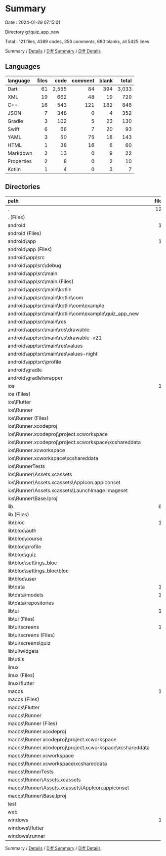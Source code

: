 # Summary

Date : 2024-01-29 07:15:01

Directory g:\\quiz_app_new

Total : 121 files,  4389 codes, 356 comments, 680 blanks, all 5425 lines

Summary / [Details](details.md) / [Diff Summary](diff.md) / [Diff Details](diff-details.md)

## Languages
| language | files | code | comment | blank | total |
| :--- | ---: | ---: | ---: | ---: | ---: |
| Dart | 61 | 2,555 | 84 | 394 | 3,033 |
| XML | 19 | 662 | 48 | 19 | 729 |
| C++ | 16 | 543 | 121 | 182 | 846 |
| JSON | 7 | 348 | 0 | 4 | 352 |
| Gradle | 3 | 102 | 5 | 23 | 130 |
| Swift | 6 | 66 | 7 | 20 | 93 |
| YAML | 3 | 50 | 75 | 18 | 143 |
| HTML | 1 | 38 | 16 | 6 | 60 |
| Markdown | 2 | 13 | 0 | 9 | 22 |
| Properties | 2 | 8 | 0 | 2 | 10 |
| Kotlin | 1 | 4 | 0 | 3 | 7 |

## Directories
| path | files | code | comment | blank | total |
| :--- | ---: | ---: | ---: | ---: | ---: |
| . | 121 | 4,389 | 356 | 680 | 5,425 |
| . (Files) | 4 | 60 | 75 | 25 | 160 |
| android | 14 | 259 | 51 | 37 | 347 |
| android (Files) | 3 | 53 | 0 | 12 | 65 |
| android\\app | 10 | 201 | 51 | 24 | 276 |
| android\\app (Files) | 2 | 138 | 5 | 12 | 155 |
| android\\app\\src | 8 | 63 | 46 | 12 | 121 |
| android\\app\\src\\debug | 1 | 3 | 4 | 1 | 8 |
| android\\app\\src\\main | 6 | 57 | 38 | 10 | 105 |
| android\\app\\src\\main (Files) | 1 | 27 | 6 | 1 | 34 |
| android\\app\\src\\main\\kotlin | 1 | 4 | 0 | 3 | 7 |
| android\\app\\src\\main\\kotlin\\com | 1 | 4 | 0 | 3 | 7 |
| android\\app\\src\\main\\kotlin\\com\\example | 1 | 4 | 0 | 3 | 7 |
| android\\app\\src\\main\\kotlin\\com\\example\\quiz_app_new | 1 | 4 | 0 | 3 | 7 |
| android\\app\\src\\main\\res | 4 | 26 | 32 | 6 | 64 |
| android\\app\\src\\main\\res\\drawable | 1 | 4 | 7 | 2 | 13 |
| android\\app\\src\\main\\res\\drawable-v21 | 1 | 4 | 7 | 2 | 13 |
| android\\app\\src\\main\\res\\values | 1 | 9 | 9 | 1 | 19 |
| android\\app\\src\\main\\res\\values-night | 1 | 9 | 9 | 1 | 19 |
| android\\app\\src\\profile | 1 | 3 | 4 | 1 | 8 |
| android\\gradle | 1 | 5 | 0 | 1 | 6 |
| android\\gradle\\wrapper | 1 | 5 | 0 | 1 | 6 |
| ios | 14 | 357 | 4 | 17 | 378 |
| ios (Files) | 1 | 7 | 0 | 0 | 7 |
| ios\\Flutter | 1 | 26 | 0 | 1 | 27 |
| ios\\Runner | 9 | 301 | 2 | 10 | 313 |
| ios\\Runner (Files) | 4 | 92 | 0 | 4 | 96 |
| ios\\Runner.xcodeproj | 1 | 8 | 0 | 1 | 9 |
| ios\\Runner.xcodeproj\\project.xcworkspace | 1 | 8 | 0 | 1 | 9 |
| ios\\Runner.xcodeproj\\project.xcworkspace\\xcshareddata | 1 | 8 | 0 | 1 | 9 |
| ios\\Runner.xcworkspace | 1 | 8 | 0 | 1 | 9 |
| ios\\Runner.xcworkspace\\xcshareddata | 1 | 8 | 0 | 1 | 9 |
| ios\\RunnerTests | 1 | 7 | 2 | 4 | 13 |
| ios\\Runner\\Assets.xcassets | 3 | 148 | 0 | 4 | 152 |
| ios\\Runner\\Assets.xcassets\\AppIcon.appiconset | 1 | 122 | 0 | 1 | 123 |
| ios\\Runner\\Assets.xcassets\\LaunchImage.imageset | 2 | 26 | 0 | 3 | 29 |
| ios\\Runner\\Base.lproj | 2 | 61 | 2 | 2 | 65 |
| lib | 60 | 2,540 | 74 | 387 | 3,001 |
| lib (Files) | 3 | 156 | 12 | 15 | 183 |
| lib\\bloc | 18 | 611 | 11 | 168 | 790 |
| lib\\bloc\\auth | 3 | 208 | 6 | 38 | 252 |
| lib\\bloc\\course | 3 | 62 | 1 | 26 | 89 |
| lib\\bloc\\profile | 3 | 89 | 0 | 22 | 111 |
| lib\\bloc\\quiz | 3 | 98 | 3 | 31 | 132 |
| lib\\bloc\\settings_bloc | 3 | 88 | 0 | 30 | 118 |
| lib\\bloc\\settings_bloc\\bloc | 3 | 88 | 0 | 30 | 118 |
| lib\\bloc\\user | 3 | 66 | 1 | 21 | 88 |
| lib\\data | 17 | 544 | 27 | 115 | 686 |
| lib\\data\\models | 15 | 501 | 27 | 108 | 636 |
| lib\\data\\repositories | 2 | 43 | 0 | 7 | 50 |
| lib\\ui | 17 | 910 | 18 | 59 | 987 |
| lib\\ui (Files) | 1 | 3 | 0 | 2 | 5 |
| lib\\ui\\screens | 10 | 652 | 17 | 31 | 700 |
| lib\\ui\\screens (Files) | 7 | 613 | 16 | 26 | 655 |
| lib\\ui\\screens\\quiz | 3 | 39 | 1 | 5 | 45 |
| lib\\ui\\widgets | 6 | 255 | 1 | 26 | 282 |
| lib\\utils | 5 | 319 | 6 | 30 | 355 |
| linux | 5 | 94 | 27 | 38 | 159 |
| linux (Files) | 3 | 86 | 18 | 27 | 131 |
| linux\\flutter | 2 | 8 | 9 | 11 | 28 |
| macos | 11 | 543 | 5 | 19 | 567 |
| macos (Files) | 1 | 7 | 0 | 0 | 7 |
| macos\\Flutter | 1 | 20 | 3 | 4 | 27 |
| macos\\Runner | 6 | 493 | 0 | 9 | 502 |
| macos\\Runner (Files) | 4 | 82 | 0 | 7 | 89 |
| macos\\Runner.xcodeproj | 1 | 8 | 0 | 1 | 9 |
| macos\\Runner.xcodeproj\\project.xcworkspace | 1 | 8 | 0 | 1 | 9 |
| macos\\Runner.xcodeproj\\project.xcworkspace\\xcshareddata | 1 | 8 | 0 | 1 | 9 |
| macos\\Runner.xcworkspace | 1 | 8 | 0 | 1 | 9 |
| macos\\Runner.xcworkspace\\xcshareddata | 1 | 8 | 0 | 1 | 9 |
| macos\\RunnerTests | 1 | 7 | 2 | 4 | 13 |
| macos\\Runner\\Assets.xcassets | 1 | 68 | 0 | 1 | 69 |
| macos\\Runner\\Assets.xcassets\\AppIcon.appiconset | 1 | 68 | 0 | 1 | 69 |
| macos\\Runner\\Base.lproj | 1 | 343 | 0 | 1 | 344 |
| test | 1 | 15 | 10 | 7 | 32 |
| web | 2 | 73 | 16 | 7 | 96 |
| windows | 10 | 448 | 94 | 143 | 685 |
| windows\\flutter | 2 | 20 | 9 | 11 | 40 |
| windows\\runner | 8 | 428 | 85 | 132 | 645 |

Summary / [Details](details.md) / [Diff Summary](diff.md) / [Diff Details](diff-details.md)